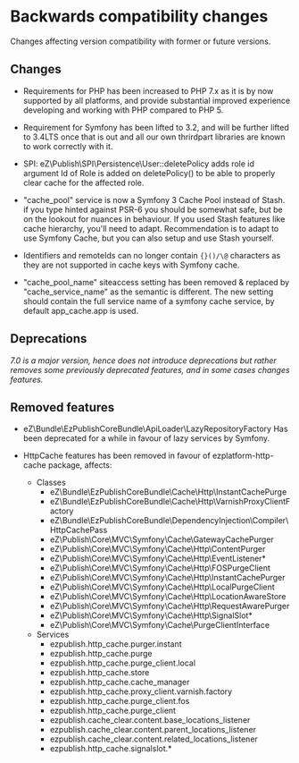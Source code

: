 # Backwards compatibility changes

Changes affecting version compatibility with former or future versions.

## Changes

* Requirements for PHP has been increased to PHP 7.x as it is by now supported by all platforms,
  and provide substantial improved experience developing and working  with PHP compared to PHP 5.

* Requirement for Symfony has been lifted to 3.2, and will be further lifted to 3.4LTS once that is out and all our own
  thrirdpart libraries are known to work correctly with it.

* SPI: eZ\Publish\SPI\Persistence\User::deletePolicy adds role id argument
  Id of Role is added on deletePolicy() to be able to properly clear cache
  for the affected role.

* "cache_pool" service is now a Symfony 3 Cache Pool instead of Stash. if you type hinted against PSR-6 you should be
  somewhat safe, but be on the lookout for nuances in behaviour. If you used Stash features like cache hierarchy,
  you'll need to adapt. Recommendation is to adapt to use Symfony Cache, but you can also setup and use Stash yourself.

* Identifiers and remoteIds can no longer contain `{}()/\@` characters as they are not supported in cache keys with
  Symfony cache.

* "cache_pool_name" siteaccess setting has been removed & replaced by "cache_service_name" as the semantic is different.
  The new setting should contain the full service name of a  symfony cache service, by default app_cache.app is used.


## Deprecations

_7.0 is a major version, hence does not introduce deprecations but rather removes some previously deprecated features,
and in some cases changes features._


## Removed features

* eZ\Bundle\EzPublishCoreBundle\ApiLoader\LazyRepositoryFactory
  Has been deprecated for a while in favour of lazy services by Symfony.

* HttpCache features has been removed in favour of ezplatform-http-cache package, affects:
  - Classes
    - eZ\Bundle\EzPublishCoreBundle\Cache\Http\InstantCachePurge
    - eZ\Bundle\EzPublishCoreBundle\Cache\Http\VarnishProxyClientFactory
    - eZ\Bundle\EzPublishCoreBundle\DependencyInjection\Compiler\HttpCachePass
    - eZ\Publish\Core\MVC\Symfony\Cache\GatewayCachePurger
    - eZ\Publish\Core\MVC\Symfony\Cache\Http\ContentPurger
    - eZ\Publish\Core\MVC\Symfony\Cache\Http\EventListener\*
    - eZ\Publish\Core\MVC\Symfony\Cache\Http\FOSPurgeClient
    - eZ\Publish\Core\MVC\Symfony\Cache\Http\InstantCachePurger
    - eZ\Publish\Core\MVC\Symfony\Cache\Http\LocalPurgeClient
    - eZ\Publish\Core\MVC\Symfony\Cache\Http\LocationAwareStore
    - eZ\Publish\Core\MVC\Symfony\Cache\Http\RequestAwarePurger
    - eZ\Publish\Core\MVC\Symfony\Cache\Http\SignalSlot\*
    - eZ\Publish\Core\MVC\Symfony\Cache\PurgeClientInterface
  - Services
    - ezpublish.http_cache.purger.instant
    - ezpublish.http_cache.purge
    - ezpublish.http_cache.purge_client.local
    - ezpublish.http_cache.store
    - ezpublish.http_cache.cache_manager
    - ezpublish.http_cache.proxy_client.varnish.factory
    - ezpublish.http_cache.purge_client.fos
    - ezpublish.http_cache.purge_client
    - ezpublish.cache_clear.content.base_locations_listener
    - ezpublish.cache_clear.content.parent_locations_listener
    - ezpublish.cache_clear.content.related_locations_listener
    - ezpublish.http_cache.signalslot.*
